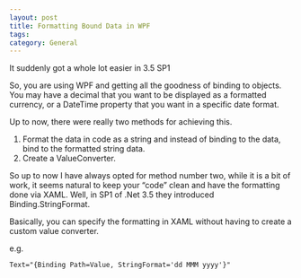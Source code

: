 ```yaml
---
layout: post
title: Formatting Bound Data in WPF
tags: 
category: General
---
```

It suddenly got a whole lot easier in 3.5 SP1  

So, you are using WPF and getting all the goodness of binding to objects. You may have a decimal that you want to be displayed as a formatted currency, or a DateTime property that you want in a specific date format.  

Up to now, there were really two methods for achieving this.  

1) Format the data in code as a string and instead of binding to the data, bind to the formatted string data.  
2) Create a ValueConverter.  

So up to now I have always opted for method number two, while it is a bit of work, it seems natural to keep your “code” clean and have the formatting done via XAML. Well, in SP1 of .Net 3.5 they introduced Binding.StringFormat.  

Basically, you can specify the formatting in XAML without having to create a custom value converter.  

e.g.

~~~
Text="{Binding Path=Value, StringFormat='dd MMM yyyy'}"
~~~
